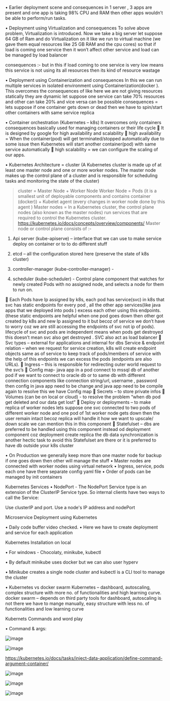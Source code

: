 
•	Earlier deployment scene and consequences
in 1 server , 3 apps are present and one app is taking 98% CPU and RAM then other apps wouldn’t be able to  perform/run tasks. 

•	Deployment using Virtualization and consequences
To solve above problem, Virtualization is introduced. Now we take a big server let suppose 64 GB of Ram and do Virtualization on it like we run to virtual machine (we gave them equal resources like 25 GB RAM and the cpu cores) so that if load is coming one service then it won’t affect other service and load can be managed by load balancer

consequences :- but in this if load coming to one service is very low means this service is not using its all resources then its kind of resource wastage


 



•	Deployment using Containerization and consequences
In this we can run multiple services in isolated environment using Containerization(docker ). This overcomes the consequences of like here we are not giving resources statically they are dynamic let suppose  one service can take 70% resources and other can take 20% and vice versa can be possible 
consequences = lets suppose if one container gets down or dead then we have to spin/start other containers with same service replica

 


•	Container orchestration (Kubernetes – k8s)
It overcomes only containers consequences basically used for managing containers or their life cycle
	It is designed by google for high availability and scalability 
	high availability = When the container(pod) will get terminated/stopped automatically due to some issue  then Kubernetes will start another container(pod) with same service automatically
	high  scalability = we can configure the scaling of our apps.

•	 Kubernetes Architecture = cluster (A Kubernetes cluster is made up of at least one master node and one or more worker nodes. The master node makes up the control plane of a cluster and is responsible for scheduling tasks and monitoring the state of the cluster)
>  cluster = Master Node  + Worker Node
>  Worker Node = Pods (it is a smallest unit of deployable components and contains container (docker)) + Kubelet agent  (every changes in worker node done by this agent )
> Master nodes = In a Kubernetes cluster, the control plane nodes (also known as the master nodes) run services that are required to control the Kubernetes cluster.
https://kubernetes.io/docs/concepts/overview/components/
Master node or control plane consists of :-
   1. Api server (kube-apiserve) – interface that we can use to make service deploy on container or to to do different stuff
   2. etcd – all the configuration stored here (preserve the state of k8s cluster)
   3. controller-manager (kube-controller-manager) - 
 

   4. scheduler  (kube-scheduler) - Control plane component that watches for newly created Pods with no assigned node, and selects a node for them to run on.

	Each Pods have Ip assigned by k8s, each pod has service(svc) in k8s that svc has static endpoints for every pod , all the other app services(like java apps that we deployed into pods ) excess each other using this endpoints. (these static endpoints are helpful when one pod goes down then other got created by k8s and new Ip assigned to it  but becoz of service we don’t have to worry coz we are still accessing the endpoints of svc not ip of pods).
lifecycle of svc and pods are independent means when pods get destroyed this doesn’t mean svc also get destroyed .
SVC also act as load balancer 
	Svc types – external for applications and internal for dbs
Service & endpoint relation – when we request for service creation, k8s will create endpoint objects same as of service to keep track of pods/members of service with the help of this endpoints we can excess the pods (endpoints are also URLs).
	Ingress – this is responsible for redirecting outer world request to the svc’s
	Config map- java app in a pod connect to mssql db of another pod if we want to connect to oracle db or to same db with different connection components like connection string/url, username , password then config in java app need to be change and java app need to be compile again to resolve this we have Config map
	Secrets – to store private infos
	Volumes (can be on local or cloud) -  to resolve the problem “when db pod get deleted and our data get lost”
	Deploy or deployments – to make replica of worker nodes lets suppose one svc connected to two pods of different worker node and one pod of 1st worker node gets down then the user remain intact becoz replica will handle it
how we want to upscale/ down scale we can mention this in this component
	Statefulset – dbs are preferred to be handled using this component instead od deployment component coz deployment create replica the db data synchronization is another hectic task to avoid this Statefulset are there or it is preferred to have db outside your k8s cluster

•	On Production we generally keep more than one master node for backup if one goes down then other will manage the stuff
•	Master nodes are connected with worker nodes using virtual network
•	Ingress, service, pods each one have there separate config yaml file
•	Order of pods can be managed by init containers

Kubernetes Services 
•	NodePort -     The NodePort Service type is an extension of the ClusterIP Service type. So internal clients have two ways to call the Service:

Use clusterIP and port.
Use a node's IP address and nodePort

Microservice Deployment using Kubernetes

•	Daily code buffer video checked.
•	Here we have to create deployment and service for each application

Kubernetes Installation on local

•	For windows - Chocolaty, minikube, kubectl

•	By default minikube uses docker but we can also user hyperv

•	Minikube creates a single node cluster and kubectl is a CLI tool to manage the cluster

•	Kubernetes vs  docker swarm
Kubernetes – dashboard, autoscaling, complex structure with more no. of functionalities and high learning curve.
docker swarm – depends on third party tools for dashboard, autoscaling is not there we have to mange manually, easy structure with less no. of functionalities and low learning curve

Kubernets Commands and word play

•	Command & args:
 

![image](https://user-images.githubusercontent.com/41359231/206920844-8539fa6b-efc8-4ea7-b171-8c1eb1eb255d.png)


![image](https://user-images.githubusercontent.com/41359231/206920748-a8fdfb60-fda4-4c34-972f-31e41ec0c918.png)


https://kubernetes.io/docs/tasks/inject-data-application/define-command-argument-container/


![image](https://user-images.githubusercontent.com/41359231/206920723-c8d67631-577e-4e2c-84e7-f0a8621ee5c4.png)


![image](https://user-images.githubusercontent.com/41359231/206920691-e4a941a5-7e77-40ff-9ac0-cf8b7455e74b.png)


![image](https://user-images.githubusercontent.com/41359231/206920649-5d251ef0-d931-405d-a6a8-4ebfb1e57e31.png)


